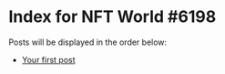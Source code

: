 # Index for NFT World #6198
Posts will be displayed in the order below:

- [Your first post](./001-first.md)

